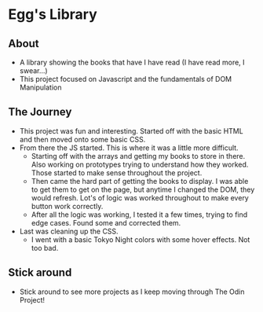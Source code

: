 # Egg's Library

## About

- A library showing the books that have I have read (I have read more, I swear...)
- This project focused on Javascript and the fundamentals of DOM Manipulation

## The Journey

- This project was fun and interesting. Started off with the basic HTML and then
  moved onto some basic CSS.
- From there the JS started. This is where it was a little more difficult.
  - Starting off with the arrays and getting my books to store in there. Also
    working on prototypes trying to understand how they worked. Those started to
    make sense throughout the project.
  - Then came the hard part of getting the books to display. I was able to get
    them to get on the page, but anytime I changed the DOM, they would refresh.
    Lot's of logic was worked throughout to make every button work correctly.
  - After all the logic was working, I tested it a few times, trying to find
    edge cases. Found some and corrected them.
- Last was cleaning up the CSS.
  - I went with a basic Tokyo Night colors with some hover effects. Not too bad.

## Stick around

- Stick around to see more projects as I keep moving through The Odin Project!
